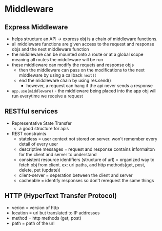 # Middleware
## Express Middleware
- helps structure an API -> express obj is a chain of middleware functions.
- all middleware functions are given access to the request and response objs and the next middleware function
- the middleware can be mounted onto a route or at a global scope meaning all routes the middleware will be run
- these middleware can modify the requets and response objs
    - then the middleware can pass on the modifications to the next middleware by using a callback `next()`
    - end the middleware chain by using res.send()
        - however, a request can hang if the api never sends a response
- `app.use(middleware)` - the middleware being placed into the app obj will run everytime we receive a request

## RESTful services
- Representative State Transfer
    - a good structure for apis
- REST constraints
    - stateless = user context not stored on server. won't remember every detail of every user
    - descriptive messages = request and response contains informaiton for the client and server to understand
    - consistent resource identifiers (structure of url) = organized way to fetch obj from client. ex: url paths, and http methods(get, post, delete, put (update))
    - client-server = seperation between the client and server
    - cacheable = identify responses so don't rerequest the same things

## HTTP (HyperText Transfer Protocol)
- verion = version of http
- location = url but translated to IP addresses
- method = http methods (get, post)
- path = path of the url